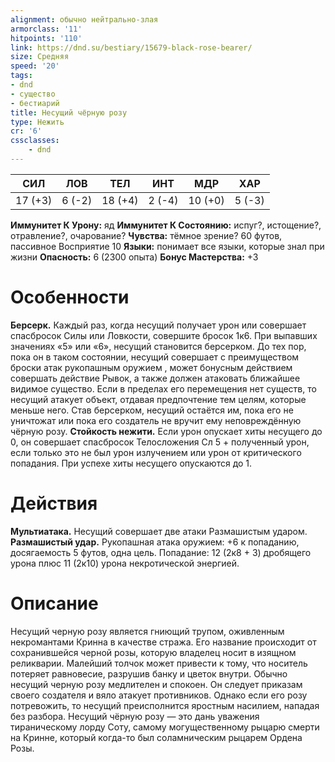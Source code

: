 ```yaml
---
alignment: обычно нейтрально-злая
armorclass: '11'
hitpoints: '110'
link: https://dnd.su/bestiary/15679-black-rose-bearer/
size: Средняя
speed: '20'
tags:
- dnd
- существо
- бестиарий
title: Несущий чёрную розу
type: Нежить
cr: '6'
cssclasses:
    - dnd
---
```



| СИЛ | ЛОВ | ТЕЛ | ИНТ | МДР | ХАР |
|---|---|---|---|---|---|
| 17 (+3) | 6 (-2) | 18 (+4) | 2 (-4) | 10 (+0) | 5 (-3) |
**Иммунитет К Урону:** яд
**Иммунитет К Состоянию:** испуг?, истощение?, отравление?, очарование?
**Чувства:** тёмное зрение? 60 футов, пассивное Восприятие 10
**Языки:** понимает все языки, которые знал при жизни
**Опасность:** 6 (2300 опыта)
**Бонус Мастерства:** +3


# Особенности
**Берсерк.** Каждый раз, когда несущий получает урон или совершает спасбросок Силы или Ловкости, совершите бросок 1к6. При выпавших значениях «5» или «6», несущий становится берсерком. До тех пор, пока он в таком состоянии, несущий совершает с преимуществом броски атак рукопашным оружием , может бонусным действием совершать действие Рывок, а также должен атаковать ближайшее видимое существо. Если в пределах его перемещения нет существ, то несущий атакует объект, отдавая предпочтение тем целям, которые меньше него. Став берсерком, несущий остаётся им, пока его не уничтожат или пока его создатель не вручит ему неповреждённую чёрную розу.
**Стойкость нежити.** Если урон опускает хиты несущего до 0, он совершает спасбросок Телосложения Сл 5 + полученный урон, если только это не был урон излучением или урон от критического попадания. При успехе хиты несущего опускаются до 1.


# Действия
**Мультиатака.** Несущий совершает две атаки Размашистым ударом.
**Размашистый удар.** Рукопашная атака оружием: +6 к попаданию, досягаемость 5 футов, одна цель. Попадание: 12 (2к8 + 3) дробящего урона плюс 11 (2к10) урона некротической энергией.


# Описание
Несущий черную розу является гниющий трупом, оживленным некромантами Кринна в качестве стража. Его название происходит от сохранившейся черной розы, которую владелец носит в изящном реликварии. Малейший толчок может привести к тому, что носитель потеряет равновесие, разрушив банку и цветок внутри. Обычно несущий черную розу медлителен и спокоен. Он следует приказам своего создателя и вяло атакует противников. Однако если его розу потревожить, то несущий преисполнится яростным насилием, нападая без разбора. Несущий чёрную розу — это дань уважения тираническому лорду Соту, самому могущественному рыцарю смерти на Кринне, который когда-то был соламническим рыцарем Ордена Розы.